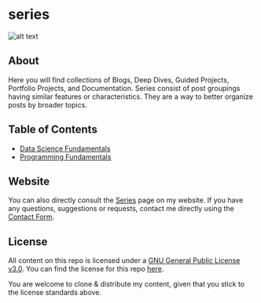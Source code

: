 # series

![alt text](https://pabloagn.com/wp-content/uploads/2023/04/series-cover-image.jpg "Series Cover Image")

## About
Here you will find collections of Blogs, Deep Dives, Guided Projects, Portfolio Projects, and Documentation. Series consist of post groupings having similar features or characteristics. They are a way to better organize posts by broader topics. 

## Table of Contents
- [Data Science Fundamentals](https://github.com/pabloagn/series/tree/master/data-science-fundamentals)
- [Programming Fundamentals](https://github.com/pabloagn/series/tree/master/programming-fundamentals)

## Website
You can also directly consult the [Series](https://pabloagn.com/series/) page on my website.
If you have any questions, suggestions or requests, contact me directly using the [Contact Form](https://pabloagn.com/contact/).

## License
All content on this repo is licensed under a [GNU General Public License v3.0](https://www.gnu.org/licenses/gpl-3.0.en.html). You can find the license for this repo [here](https://github.com/pabloagn/series/blob/master/LICENSE).

You are welcome to clone & distribute my content, given that you stick to the license standards above.